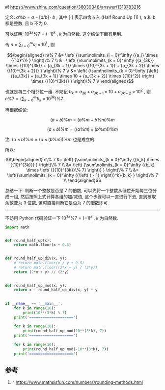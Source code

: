 #! https://www.zhihu.com/question/36030348/answer/1313783216

[comment]: <> (Answer URL: https://www.zhihu.com/question/36030348/answer/1313783216)
[comment]: <> (Question Title: 如何判断一个数是否是七的倍数？)
[comment]: <> (Author Name: 采石工)
[comment]: <> (Create Time: 2020-07-02 00:31:53)

定义:  $a\%b=a - \left[ a / b \right]\cdot b$  , 其中  $\left[ \cdot \right]$ 表示四舍五入 (Half Round Up  [1]  ), a 和 b 都是整数, 且 b 不为 0.

可以证明:  $10^{3k} \% 7 = (-1)^k$  ,  $k$  为自然数. 这个结论下面有用到.

令  $n = \sum\nolimits_{i = 0}^\infty {{a_i} \times {{10}^i}}$  , 则

$$\begin{aligned} n\% 7 
&= \left( {\sum\nolimits_{i = 0}^\infty {{a_i} \times {{10}^i}} } \right)\% 7 \\ 
&= \left( {\sum\nolimits_{k = 0}^\infty {{a_{3k}} \times {{10}^{3k}} + {a_{3k + 1}} \times {{10}^{3k + 1}} + {a_{3k + 2}} \times {{10}^{3k + 2}}} } \right)\% 7 \\ 
&= \left( {\sum\nolimits_{k = 0}^\infty {\left( {{a_{3k}} + {a_{3k + 1}} \times 10 + {a_{3k + 2}} \times {{10}^2}} \right) \times {{10}^{3k}}} } \right)\% 7 \\ 
\end{aligned}$$

也就是每三个相邻位一组. 不妨记  $b_{k} = a_{3k} + a_{3k + 1} \times 10 + a_{3k + 2} \times {10}^2$  , 则 $n\% 7 = \left( {\sum\nolimits_{k = 0}^\infty {{b_k} \times {{10}^{3k}}} } \right)\% 7$  .

再根据结论:

$$\left( {a + b} \right)\% m = \left( {a\% m + b\% m} \right)\% m$$

$$\left( {a \times b} \right)\% m = \left( {\left( {a\% m} \right) \times
\left( {b\% m} \right)} \right)\% m$$

注:  $\left( {a \times b} \right)\% m = \left( {a \times \left( {b\% m} \right)} \right) \% m$  也是成立的.

所以:

$$\begin{aligned} n\% 7 
&= \left( {\sum\nolimits_{k = 0}^\infty {{b_k} \times {{10}^{3k}}} } \right)\% 7 \\ 
&= \left( {\sum\nolimits_{k = 0}^\infty {{b_k} \times \left( {{{10}^{3k}}\% 7} \right)} } \right)\% 7 \\ 
&= \left({\sum\nolimits_{k = 0}^\infty {{\left( { - 1} \right)}^k}{b_k} } \right)\% 7 \\ 
\end{aligned}$$

总结一下: 判断一个整数是否是 7 的倍数, 可以先将一个整数从低位开始每三位分成一组, 然后按照上式计算各组的加/减值, 这个步骤可以一直进行下去, 直到被取余数变为 3 位数, 这时直接判断它是否为 7 的倍数即可.

* * *

不妨用 Python 代码验证一下  $10^{3k} \% 7 = (-1)^k$  ,  $k$  为自然数.

    
```python
import math


def round_half_up(x):
    return math.floor(x + 0.5)

    
def round_half_up_div(x, y):
    # return math.floor(x / y + 0.5)
    # return math.floor((2*x + y) / (2*y))
    return (2*x + y) // (2*y)

    
def round_half_up_mod(x, y):
    return x - round_half_up_div(x, y) * y
    
    
if __name__ == '__main__':
    for k in range(10):
        print(10**(3*k) % 7)
    print('====================')
    
    for k in range(10):
        print(round_half_up_mod(10**(3*k), 7))
    print('====================')
    
    for k in range(10):
        print(round_half_up_mod(-10**(3*k), 7))
    print('====================')
```

##  参考

  1. ^  [ https://www.mathsisfun.com/numbers/rounding-methods.html ](https://www.mathsisfun.com/numbers/rounding-methods.html)

